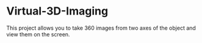 # Virtual-3D-Imaging
This project allows you to take 360 images from two axes of the object and view them on the screen.
